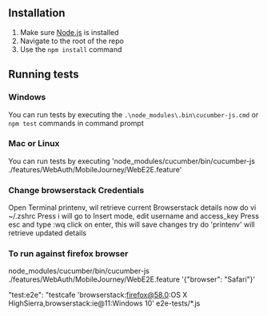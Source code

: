 ## Installation 

1. Make sure [Node.js](https://nodejs.org/) is installed
2. Navigate to the root of the repo
3. Use the `npm install` command

## Running tests

### Windows
You can run tests by executing the `.\node_modules\.bin\cucumber-js.cmd` or `npm test` commands in command prompt

### Mac or Linux
You can run tests by executing 'node_modules/cucumber/bin/cucumber-js ./features/WebAuth/MobileJourney/WebE2E.feature'



### Change browserstack Credentials
Open Terminal
printenv, wil retrieve current Browserstack details
now do vi ~/.zshrc
Press i will go to Insert mode, edit username and access_key 
Press esc and type :wq click on enter, this will save changes
try do 'printenv' will retrieve updated details

### To run against firefox browser
node_modules/cucumber/bin/cucumber-js ./features/WebAuth/MobileJourney/WebE2E.feature '{\"browser\": \"Safari\"}'


"test:e2e": "testcafe 'browserstack:firefox@58.0:OS X HighSierra,browserstack:ie@11:Windows 10' e2e-tests/*.js
